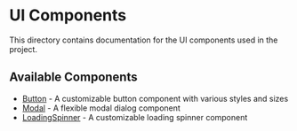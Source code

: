 # UI Components

This directory contains documentation for the UI components used in the project.

## Available Components

- [Button](./Button.md) - A customizable button component with various styles and sizes
- [Modal](./Modal.md) - A flexible modal dialog component
- [LoadingSpinner](./LoadingSpinner.md) - A customizable loading spinner component
